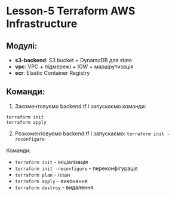 # Lesson-5 Terraform AWS Infrastructure

## Модулі:

-   **s3-backend**: S3 bucket + DynamoDB для state
-   **vpc**: VPC + підмережі + IGW + маршрутизація
-   **ecr**: Elastic Container Registry

## Команди:

1. Закоментовуємо backend.tf і запускаємо команди:

```
terraform init
terraform apply
```

2. Розкоментовуємо backend.tf і запускаємо:
   `terraform init -reconfigure`

Команди:

-   `terraform init` - ініціалізація
-   `terraform init -reconfigure` - переконфігурація
-   `terraform plan` - план
-   `terraform apply` - виконання
-   `terraform destroy` - видалення
